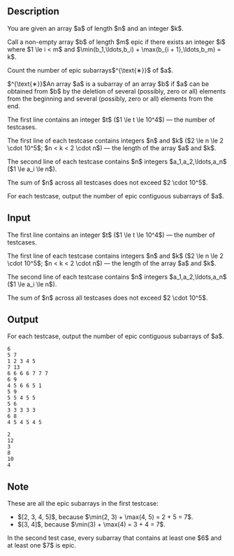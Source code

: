 ## Description

<div><p>You are given an array $a$ of length $n$ and an integer $k$.</p><p>Call a non-empty array $b$ of length $m$ <span class="tex-font-style-it">epic</span> if there exists an integer $i$ where $1 \le i &lt; m$ and $\min(b_1,\ldots,b_i) + \max(b_{i + 1},\ldots,b_m) = k$.</p><p>Count the number of <span class="tex-font-style-it">epic</span> subarrays$^{\text{∗}}$ of $a$.</p><div class="statement-footnote"><p>$^{\text{∗}}$An array $a$ is a subarray of an array $b$ if $a$ can be obtained from $b$ by the deletion of several (possibly, zero or all) elements from the beginning and several (possibly, zero or all) elements from the end. </p></div></div><div class="input-specification"><p>The first line contains an integer $t$ ($1 \le t \le 10^4$)&nbsp;— the number of testcases.</p><p>The first line of each testcase contains integers $n$ and $k$ ($2 \le n \le 2 \cdot 10^5$; $n &lt; k &lt; 2 \cdot n$)&nbsp;— the length of the array $a$ and $k$.</p><p>The second line of each testcase contains $n$ integers $a_1,a_2,\ldots,a_n$ ($1 \le a_i \le n$).</p><p>The sum of $n$ across all testcases does not exceed $2 \cdot 10^5$.</p></div><div class="output-specification"><p>For each testcase, output the number of epic contiguous subarrays of $a$.</p></div>

## Input

<p>The first line contains an integer $t$ ($1 \le t \le 10^4$)&nbsp;— the number of testcases.</p><p>The first line of each testcase contains integers $n$ and $k$ ($2 \le n \le 2 \cdot 10^5$; $n &lt; k &lt; 2 \cdot n$)&nbsp;— the length of the array $a$ and $k$.</p><p>The second line of each testcase contains $n$ integers $a_1,a_2,\ldots,a_n$ ($1 \le a_i \le n$).</p><p>The sum of $n$ across all testcases does not exceed $2 \cdot 10^5$.</p>

## Output

<p>For each testcase, output the number of epic contiguous subarrays of $a$.</p>





```input1|2,3,6,7,10,11
6
5 7
1 2 3 4 5
7 13
6 6 6 6 7 7 7
6 9
4 5 6 6 5 1
5 9
5 5 4 5 5
5 6
3 3 3 3 3
6 8
4 5 4 5 4 5
```




```output1
2
12
3
8
10
4
```



## Note

<p>These are all the epic subarrays in the first testcase: </p><ul> <li> $[2, 3, 4, 5]$, because $\min(2, 3) + \max(4, 5) = 2 + 5 = 7$. </li><li> $[3, 4]$, because $\min(3) + \max(4) = 3 + 4 = 7$. </li></ul><p>In the second test case, every subarray that contains at least one $6$ and at least one $7$ is epic.</p>

